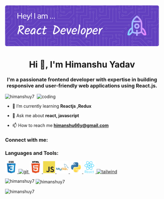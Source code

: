 ![Header](./github-header-image.png)
<h1 align="center">Hi 👋, I'm Himanshu Yadav</h1>
<h3 align="center">I'm a passionate frontend developer with expertise in building responsive and user-friendly web applications using React.js.</h3>
<img align="right" alt="coding" width="400" src="https://media.giphy.com/media/HzPtbOKyBoBFsK4hyc/giphy.gif"

<p align="left"> <img src="https://komarev.com/ghpvc/?username=himanshuy7&label=Profile%20views&color=0e75b6&style=flat" alt="himanshuy7" /> </p>

- 🌱 I’m currently learning **Reactjs ,Redux**

- 💬 Ask me about **react, javascript**

- 📫 How to reach me **himanshu66y@gmail.com**

<h3 align="left">Connect with me:</h3>
<p align="left">
</p>

<h3 align="left">Languages and Tools:</h3>
<p align="left"> <a href="https://www.w3schools.com/css/" target="_blank" rel="noreferrer"> <img src="https://raw.githubusercontent.com/devicons/devicon/master/icons/css3/css3-original-wordmark.svg" alt="css3" width="40" height="40"/> </a> <a href="https://git-scm.com/" target="_blank" rel="noreferrer"> <img src="https://www.vectorlogo.zone/logos/git-scm/git-scm-icon.svg" alt="git" width="40" height="40"/> </a> <a href="https://www.w3.org/html/" target="_blank" rel="noreferrer"> <img src="https://raw.githubusercontent.com/devicons/devicon/master/icons/html5/html5-original-wordmark.svg" alt="html5" width="40" height="40"/> </a> <a href="https://developer.mozilla.org/en-US/docs/Web/JavaScript" target="_blank" rel="noreferrer"> <img src="https://raw.githubusercontent.com/devicons/devicon/master/icons/javascript/javascript-original.svg" alt="javascript" width="40" height="40"/> </a> <a href="https://www.mysql.com/" target="_blank" rel="noreferrer"> <img src="https://raw.githubusercontent.com/devicons/devicon/master/icons/mysql/mysql-original-wordmark.svg" alt="mysql" width="40" height="40"/> </a> <a href="https://www.python.org" target="_blank" rel="noreferrer"> <img src="https://raw.githubusercontent.com/devicons/devicon/master/icons/python/python-original.svg" alt="python" width="40" height="40"/> </a> <a href="https://reactjs.org/" target="_blank" rel="noreferrer"> <img src="https://raw.githubusercontent.com/devicons/devicon/master/icons/react/react-original-wordmark.svg" alt="react" width="40" height="40"/> </a> <a href="https://tailwindcss.com/" target="_blank" rel="noreferrer"> <img src="https://www.vectorlogo.zone/logos/tailwindcss/tailwindcss-icon.svg" alt="tailwind" width="40" height="40"/> </a> </p>

<p><img align="left" src="https://github-readme-stats.vercel.app/api/top-langs?username=himanshuy7&show_icons=true&locale=en&layout=compact" alt="himanshuy7" /></p>

<p>&nbsp;<img align="center" src="https://github-readme-stats.vercel.app/api?username=himanshuy7&show_icons=true&locale=en" alt="himanshuy7" /></p>

<p><img align="center" src="https://github-readme-streak-stats.herokuapp.com/?user=himanshuy7&" alt="himanshuy7" /></p>
